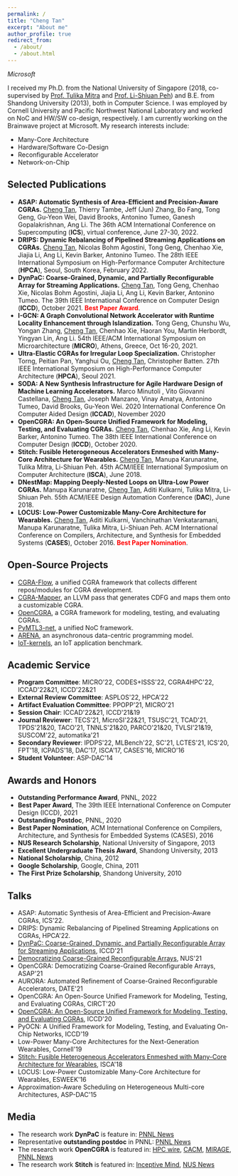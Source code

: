 ```yaml
---
permalink: /
title: "Cheng Tan"
excerpt: "About me"
author_profile: true
redirect_from: 
  - /about/
  - /about.html
---
```


*Microsoft*

I received my Ph.D. from the National University of Singapore (2018, co-supervised by [Prof. Tulika Mitra](https://www.comp.nus.edu.sg/~tulika/) and [Prof. Li-Shiuan Peh](https://www.comp.nus.edu.sg/~peh/)) and B.E. from Shandong University (2013), both in Computer Science. I was employed by Cornell University and Pacific Northwest National Laboratory and worked on NoC and HW/SW co-design, respectively. I am currently working on the Brainwave project at Microsoft. My research interests include:
- Many-Core Architecture
- Hardware/Software Co-Design
- Reconfigurable Accelerator
- Network-on-Chip

Selected Publications
------
- **ASAP: Automatic Synthesis of Area-Efficient and Precision-Aware CGRAs.** <u>Cheng Tan</u>, Thierry Tambe, Jeff (Jun) Zhang, Bo Fang, Tong Geng, Gu-Yeon Wei, David Brooks, Antonino Tumeo, Ganesh Gopalakrishnan, Ang Li. The 36th ACM International Conference on Supercomputing (**ICS**), virtual conference, June 27-30, 2022.
- **DRIPS: Dynamic Rebalancing of Pipelined Streaming Applications on CGRAs.** <u>Cheng Tan</u>, Nicolas Bohm Agostini, Tong Geng, Chenhao Xie, Jiajia Li, Ang Li, Kevin Barker, Antonino Tumeo. The 28th IEEE International Symposium on High-Performance Computer Architecture (**HPCA**), Seoul, South Korea, February 2022.
- **DynPaC: Coarse-Grained, Dynamic, and Partially Reconfigurable Array for Streaming Applications.** <u>Cheng Tan</u>, Tong Geng, Chenhao Xie, Nicolas Bohm Agostini, Jiajia Li, Ang Li, Kevin Barker, Antonino Tumeo. The 39th IEEE International Conference on Computer Design (**ICCD**), October 2021. <span style="color:red">**Best Paper Award**</span>.
- **I-GCN: A Graph Convolutional Network Accelerator with Runtime Locality Enhancement through Islandization.** Tong Geng, Chunshu Wu, Yongan Zhang, <u>Cheng Tan</u>, Chenhao Xie, Haoran You, Martin Herbordt, Yingyan Lin, Ang Li. 54th IEEE/ACM International Symposium on Microarchitecture (**MICRO**), Athens, Greece, Oct 16-20, 2021.
- **Ultra-Elastic CGRAs for Irregular Loop Specialization.** Christopher Torng, Peitian Pan, Yanghui Ou, <u>Cheng Tan</u>, Christopher Batten. 27th IEEE International Symposium on High-Performance Computer Architecture (**HPCA**), Seoul 2021.
- **SODA: A New Synthesis Infrastructure for Agile Hardware Design of Machine Learning Accelerators.** Marco Minutoli , Vito Giovanni Castellana, <u>Cheng Tan</u>, Joseph Manzano, Vinay Amatya, Antonino Tumeo, David Brooks, Gu-Yeon Wei. 2020 International Conference On Computer Aided Design (**ICCAD**), November 2020
- **OpenCGRA: An Open-Source Unified Framework for Modeling, Testing, and Evaluating CGRAs.** <u>Cheng Tan</u>, Chenhao Xie, Ang Li, Kevin Barker, Antonino Tumeo. The 38th IEEE International Conference on Computer Design (**ICCD**), October 2020.
- **Stitch: Fusible Heterogeneous Accelerators Enmeshed with Many-Core Architecture for Wearables.** <u>Cheng Tan</u>, Manupa Karunaratne, Tulika Mitra, Li-Shiuan Peh. 45th ACM/IEEE International Symposium on Computer Architecture (**ISCA**), June 2018.
- **DNestMap: Mapping Deeply-Nested Loops on Ultra-Low Power CGRAs.** Manupa Karunaratne, <u>Cheng Tan</u>, Aditi Kulkarni, Tulika Mitra, Li-Shiuan Peh. 55th ACM/IEEE Design Automation Conference (**DAC**), June 2018.
- **LOCUS: Low-Power Customizable Many-Core Architecture for Wearables.** <u>Cheng Tan</u>, Aditi Kulkarni, Vanchinathan Venkataramani, Manupa Karunaratne, Tulika Mitra, Li-Shiuan Peh. ACM International Conference on Compilers, Architecture, and Synthesis for Embedded Systems (**CASES**), October 2016. <span style="color:red">**Best Paper Nomination**</span>.

Open-Source Projects
------
- [CGRA-Flow](https://github.com/tancheng/CGRA-Flow), a unified CGRA framework that collects different repos/modules for CGRA development.
- [CGRA-Mapper](https://github.com/tancheng/CGRA-Mapper), an LLVM pass that generates CDFG and maps them onto a customizable CGRA.
- [OpenCGRA](https://github.com/pnnl/opencgra), a CGRA framework for modeling, testing, and evaluating CGRAs.
- [PyMTL3-net](https://github.com/cornell-brg/pymtl3-net), a unified NoC framework.
- [ARENA](https://github.com/pnnl/arena), an asynchronous data-centric programming model.
- [IoT-kernels](https://github.com/iot-locus/kernels), an IoT application benchmark.

Academic Service
------
- **Program Committee**: MICRO'22, CODES+ISSS'22, CGRA4HPC'22, ICCAD'22&21, ICCD'22&21
- **External Review Committee**: ASPLOS'22, HPCA'22
- **Artifact Evaluation Committee**: PPOPP'21, MICRO'21
- **Session Chair**: ICCAD'22&21, ICCD'21&19
- **Journal Reviewer**: TECS'21, MicroSI'22&21, TSUSC'21, TCAD'21, TPDS'21&20, TACO'21, TNNLS'21&20, PARCO'21&20, TVLSI'21&19, SUSCOM'22, automatika'21
- **Secondary Reviewer**: IPDPS'22, MLBench'22, SC'21, LCTES'21, ICS'20, FPT'18, ICPADS'18, DAC'17, ISCA'17, CASES'16, MICRO'16
- **Student Volunteer**: ASP-DAC'14

Awards and Honors
------
- **Outstanding Performance Award**, PNNL, 2022
- **Best Paper Award**, The 39th IEEE International Conference on Computer Design (ICCD), 2021
- **Outstanding Postdoc**, PNNL, 2020
- **Best Paper Nomination**, ACM International Conference on Compilers, Architecture, and Synthesis for Embedded Systems (CASES), 2016
- **NUS Research Scholarship**, National University of Singapore, 2013
- **Excellent Undergraduate Thesis Award**, Shandong University, 2013
- **National Scholarship**, China, 2012
- **Google Scholarship**, Google, China, 2011
- **The First Prize Scholarship**, Shandong University, 2010

Talks
------
- ASAP: Automatic Synthesis of Area-Efficient and Precision-Aware CGRAs, ICS'22.
- DRIPS: Dynamic Rebalancing of Pipelined Streaming Applications on CGRAs, HPCA'22.
- [DynPaC: Coarse-Grained, Dynamic, and Partially Reconfigurable Array for Streaming Applications](https://www.youtube.com/watch?v=EWOJQrRZNE0&t=7s), ICCD'21
- [Democratizing Coarse-Grained Reconfigurable Arrays](https://www.youtube.com/watch?v=1P17ERtNQCU), NUS'21
- OpenCGRA: Democratizing Coarse-Grained Reconfigurable Arrays, ASAP'21
- AURORA: Automated Refinement of Coarse-Grained Reconfigurable Accelerators, DATE'21
- OpenCGRA: An Open-Source Unified Framework for Modeling, Testing, and Evaluating CGRAs, CIRCT'20
- [OpenCGRA: An Open-Source Unified Framework for Modeling, Testing, and Evaluating CGRAs](https://www.youtube.com/watch?v=kRdCl40kpTw&t=1s), ICCD'20
- PyOCN: A Unified Framework for Modeling, Testing, and Evaluating On-Chip Networks, ICCD'19
- Low-Power Many-Core Architectures for the Next-Generation Wearables, Cornell'19
- [Stitch: Fusible Heterogeneous Accelerators Enmeshed with Many-Core Architecture for Wearables](https://www.youtube.com/watch?v=k69yUS-JHPw), ISCA'18
-	LOCUS: Low-Power Customizable Many-Core Architecture for Wearables, ESWEEK'16
- Approximation-Aware Scheduling on Heterogeneous Multi-core Architectures, ASP-DAC'15

Media
------
- The research work **DynPaC** is feature in: [PNNL News](https://www.pnnl.gov/news-media/dynpac-receives-best-paper-award-iccd-2021)
- Representative **outstanding postdoc** in PNNL: [PNNL News](https://www.pnnl.gov/news-media/praises-postdocs)
-	The research work **OpenCGRA** is featured in: [HPC wire](https://www.hpcwire.com/2021/06/18/pnnl-researchers-unveil-tool-to-accelerate-cgra-development), [CACM](https://m-cacm.acm.org/careers/253240-open-source-tool-helps-design-faster-energy-efficient-computers/fulltext?mobile=true), [MIRAGE](https://www.miragenews.com/surpassing-moores-law-574867/), [PNNL News](https://www.pnnl.gov/news-media/surpassing-moores-law)
-	The research work **Stitch** is featured in: [Inceptive Mind](https://www.inceptivemind.com/stitch-fastest-independent-novel-chip-wearables/6976/), [NUS News](https://news.nus.edu.sg/research/future-wearables)

